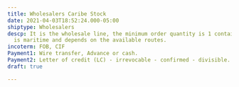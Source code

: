 ```yaml
---
title: Wholesalers Caribe Stock
date: 2021-04-03T18:52:24.000-05:00
shiptype: Wholesalers
descp: It is the wholesale line, the minimum order quantity is 1 container, its shipping
  is maritime and depends on the available routes.
incoterm: FOB, CIF
Payment1: Wire transfer, Advance or cash.
Payment2: Letter of credit (LC) - irrevocable - confirmed - divisible.
draft: true

---
```

